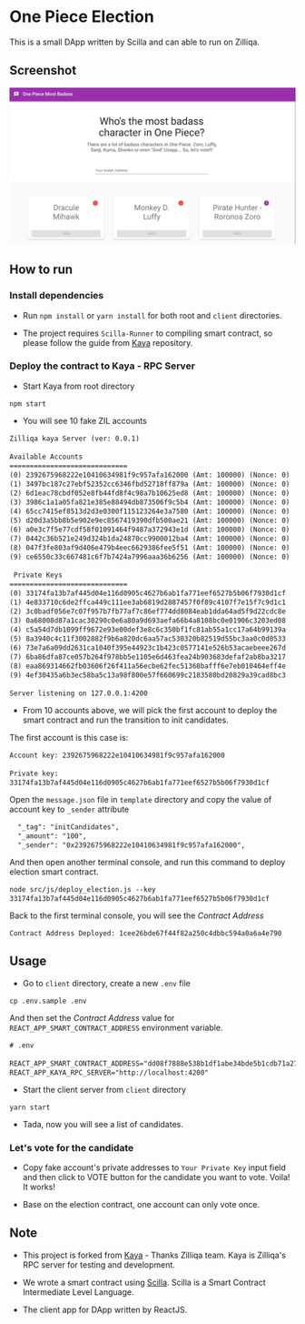 # One Piece Election

This is a small DApp written by Scilla and can able to run on Zilliqa.

## Screenshot

![Home Page](App-Screen.png)

## How to run

### Install dependencies

- Run `npm install` or `yarn install` for both root and `client` directories.

- The project requires `Scilla-Runner` to compiling smart contract, so please follow the guide from [Kaya](https://github.com/Zilliqa/kaya#compiling-scilla) repository.

### Deploy the contract to Kaya - RPC Server

- Start Kaya from root directory

```
npm start
```

- You will see 10 fake ZIL accounts

```
Zilliqa kaya Server (ver: 0.0.1)

Available Accounts
=============================
(0) 2392675968222e10410634981f9c957afa162000 (Amt: 100000) (Nonce: 0)
(1) 3497bc187c27ebf52352cc6346fbd52718ff879a (Amt: 100000) (Nonce: 0)
(2) 6d1eac78cbdf052e8fb44fd8f4c98a7b10625ed8 (Amt: 100000) (Nonce: 0)
(3) 3986c1a1a05fa821e385e88494db873506f9c5b4 (Amt: 100000) (Nonce: 0)
(4) 65cc7415ef8513d2d3e0300f115123264e3a7580 (Amt: 100000) (Nonce: 0)
(5) d20d3a5bb8b5e902e9ec8567419390dfb500ae21 (Amt: 100000) (Nonce: 0)
(6) a0e3c7f5e77cdf58f01091464f9487a372943e1d (Amt: 100000) (Nonce: 0)
(7) 0442c36b521e249d324b1da24870cc9900012ba4 (Amt: 100000) (Nonce: 0)
(8) 047f3fe803af9d406e479b4eec6629386fee5f51 (Amt: 100000) (Nonce: 0)
(9) ce6550c33c667481c6f7b7424a7996aaa36b6256 (Amt: 100000) (Nonce: 0)

 Private Keys
=============================
(0) 33174fa13b7af445d04e116d0905c4627b6ab1fa771eef6527b5b06f7930d1cf
(1) 4e833710c6de2ffca449c111ee3ab6819d2887457f0f89c4107f7e15f7c9d1c1
(2) 3c0badf056e7c07f957b7fb77af7c86ef774dd8084eab1dda64ad5f9d22cdc8e
(3) 0a68008d87a1cac30290c0e6a80a9d693aefa66b4a8108bc0e01906c3203ed08
(4) c5a54d7db1099ff9672e93e00def3e8c6c350bf1fc81ab55a1cc17a64b99139a
(5) 8a3940c4c11f3002882f9b6a820dc6aa57ac530320b82519d55bc3aa0c0d0533
(6) 73e7a6a09dd2631ca1040f395e44923c1b423c0577141e526b53acaebeee267d
(7) 6ba86dfa87ce057b264f978bb5e1105e6d463fea24b903683defaf2ab8ba3217
(8) eaa869314662fb03606f26f411a56ecbe62fec51368bafff6e7eb010464eff4e
(9) 4ef30435a6b3ec58ba5c13a98f800e57f660699c2183580bd20829a39cad8bc3

Server listening on 127.0.0.1:4200
```

- From 10 accounts above, we will pick the first account to deploy the smart contract and run the transition to init candidates.

The first account is this case is: 

```
Account key: 2392675968222e10410634981f9c957afa162000

Private key: 33174fa13b7af445d04e116d0905c4627b6ab1fa771eef6527b5b06f7930d1cf
```

Open the `message.json` file in `template` directory and copy the value of account key to `_sender` attribute

```
  "_tag": "initCandidates",
  "_amount": "100",
  "_sender": "0x2392675968222e10410634981f9c957afa162000",
```

And then open another terminal console, and run this command to deploy election smart contract.

```
node src/js/deploy_election.js --key 33174fa13b7af445d04e116d0905c4627b6ab1fa771eef6527b5b06f7930d1cf
```

Back to the first terminal console, you will see the *Contract Address*

```
Contract Address Deployed: 1cee26bde67f44f82a250c4dbbc594a0a6a4e790
```

## Usage

- Go to `client` directory, create a new `.env` file

```
cp .env.sample .env
```

And then set the *Contract Address* value for `REACT_APP_SMART_CONTRACT_ADDRESS` environment variable.


```
# .env

REACT_APP_SMART_CONTRACT_ADDRESS="dd08f7888e538b1df1abe34bde5b1cdb71a27805"
REACT_APP_KAYA_RPC_SERVER="http://localhost:4200"
```

- Start the client server from `client` directory

```
yarn start
```

- Tada, now you will see a list of candidates.

### Let's vote for the candidate

- Copy fake account's private addresses to `Your Private Key` input field and then click to VOTE button for the candidate you want to vote. Voila! It works!

- Base on the election contract, one account can only vote once.

## Note

- This project is forked from [Kaya](https://github.com/Zilliqa/kaya) - Thanks Zilliqa team. Kaya is Zilliqa's RPC server for testing and development. 

- We wrote a smart contract using [Scilla](https://github.com/Zilliqa/scilla). Scilla is a Smart Contract Intermediate Level Language.

- The client app for DApp written by ReactJS.
